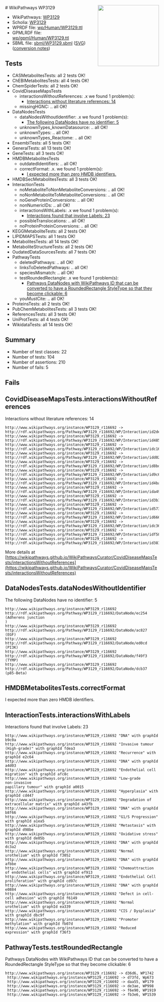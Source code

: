 <img style="float: right; width: 200px" src="../logo.png" />
# WikiPathways WP3129

* WikiPathways: [WP3129](https://identifiers.org/wikipathways:WP3129)
* Scholia: [WP3129](https://scholia.toolforge.org/wikipathways/WP3129)
* WPRDF file: [wp/Human/WP3129.ttl](../wp/Human/WP3129.ttl)
* GPMLRDF file: [wp/gpml/Human/WP3129.ttl](../wp/gpml/Human/WP3129.ttl)
* SBML file: [sbml/WP3129.sbml](../sbml/WP3129.sbml) ([SVG](../sbml/WP3129.svg)) ([conversion notes](../sbml/WP3129.txt))

## Tests
* CASMetabolitesTests: all 2 tests OK!
* ChEBIMetabolitesTests: all 4 tests OK!
* ChemSpiderTests: all 2 tests OK!
* CovidDiseaseMapsTests
    * interactionsWithoutReferences: .x we found 1 problem(s):
        * [Interactions without literature references: 14](#9701cce5)
    * missingHGNC: .. all OK!
* DataNodesTests
    * dataNodesWithoutIdentifier: .x we found 1 problem(s):
        * [The following DataNodes have no identifier: 5](#d2d32fa4)
    * unknownTypes_knownDatasource: .. all OK!
    * unknownTypes: .. all OK!
    * unknownTypes_Reactome: .. all OK!
* EnsemblTests: all 5 tests OK!
* GeneralTests: all 13 tests OK!
* GeneTests: all 3 tests OK!
* HMDBMetabolitesTests
    * outdatedIdentifiers: .. all OK!
    * correctFormat: .x. we found 1 problem(s):
        * [I expected more than zero HMDB identifiers.](#ad154c1e)
* HMDBSecMetabolitesTests: all 3 tests OK!
* InteractionTests
    * noMetaboliteToNonMetaboliteConversions: .. all OK!
    * noNonMetaboliteToMetaboliteConversions: .. all OK!
    * noGeneProteinConversions: .. all OK!
    * nonNumericIDs: .. all OK!
    * interactionsWithLabels: .x we found 1 problem(s):
        * [Interactions found that involve Labels: 23](#fe97a8da)
    * possibleTranslocations: .. all OK!
    * noProteinProteinConversions: .. all OK!
* KEGGMetaboliteTests: all 2 tests OK!
* LIPIDMAPSTests: all 1 tests OK!
* MetabolitesTests: all 14 tests OK!
* MetaboliteStructureTests: all 2 tests OK!
* OudatedDataSourcesTests: all 7 tests OK!
* PathwayTests
    * deletedPathways: .. all OK!
    * linksToDeletedPathways: .. all OK!
    * speciesMismatch: .. all OK!
    * testRoundedRectangle: .x we found 1 problem(s):
        * [Pathways DataNodes with WikiPathways ID that can be converted to have a RoundedRectangle StyleType so that they become clickable: 6](#9fbad3d0)
    * youMustCite: .. all OK!
* ProteinsTests: all 2 tests OK!
* PubChemMetabolitesTests: all 3 tests OK!
* ReferencesTests: all 3 tests OK!
* UniProtTests: all 4 tests OK!
* WikidataTests: all 14 tests OK!


## Summary

* Number of test classes: 22
* Number of tests: 104
* Number of assertions: 210
* Number of fails: 5

## Fails

<a name="9701cce5" />

## CovidDiseaseMapsTests.interactionsWithoutReferences

Interactions without literature references: 14
```
http://www.wikipathways.org/instance/WP3129_r116692 -> http://rdf.wikipathways.org/Pathway/WP3129_r116692/WP/Interaction/id2de890ce
http://www.wikipathways.org/instance/WP3129_r116692 -> http://rdf.wikipathways.org/Pathway/WP3129_r116692/WP/Interaction/id485f7ae4
http://www.wikipathways.org/instance/WP3129_r116692 -> http://rdf.wikipathways.org/Pathway/WP3129_r116692/WP/Interaction/idc16d11bb
http://www.wikipathways.org/instance/WP3129_r116692 -> http://rdf.wikipathways.org/Pathway/WP3129_r116692/WP/Interaction/idd0253748
http://www.wikipathways.org/instance/WP3129_r116692 -> http://rdf.wikipathways.org/Pathway/WP3129_r116692/WP/Interaction/id8bd384ea
http://www.wikipathways.org/instance/WP3129_r116692 -> http://rdf.wikipathways.org/Pathway/WP3129_r116692/WP/Interaction/id9c6d4e0b
http://www.wikipathways.org/instance/WP3129_r116692 -> http://rdf.wikipathways.org/Pathway/WP3129_r116692/WP/Interaction/id4ba68714
http://www.wikipathways.org/instance/WP3129_r116692 -> http://rdf.wikipathways.org/Pathway/WP3129_r116692/WP/Interaction/ida4905a63
http://www.wikipathways.org/instance/WP3129_r116692 -> http://rdf.wikipathways.org/Pathway/WP3129_r116692/WP/Interaction/id3b16a847
http://www.wikipathways.org/instance/WP3129_r116692 -> http://rdf.wikipathways.org/Pathway/WP3129_r116692/WP/Interaction/id573d64ea
http://www.wikipathways.org/instance/WP3129_r116692 -> http://rdf.wikipathways.org/Pathway/WP3129_r116692/WP/Interaction/id66638ed1
http://www.wikipathways.org/instance/WP3129_r116692 -> http://rdf.wikipathways.org/Pathway/WP3129_r116692/WP/Interaction/idc36689d3
http://www.wikipathways.org/instance/WP3129_r116692 -> http://rdf.wikipathways.org/Pathway/WP3129_r116692/WP/Interaction/idf58f77a2
http://www.wikipathways.org/instance/WP3129_r116692 -> http://rdf.wikipathways.org/Pathway/WP3129_r116692/WP/Interaction/id381e49fa
```

More details at [https://wikipathways.github.io/WikiPathwaysCurator/CovidDiseaseMapsTests/interactionsWithoutReferences](https://wikipathways.github.io/WikiPathwaysCurator/CovidDiseaseMapsTests/interactionsWithoutReferences)

<a name="d2d32fa4" />

## DataNodesTests.dataNodesWithoutIdentifier

The following DataNodes have no identifier: 5
```
http://www.wikipathways.org/instance/WP3129_r116692 http://rdf.wikipathways.org/Pathway/WP3129_r116692/DataNode/ec254 (Adherens junction
)
http://www.wikipathways.org/instance/WP3129_r116692 http://rdf.wikipathways.org/Pathway/WP3129_r116692/DataNode/ac827 (EGF)
http://www.wikipathways.org/instance/WP3129_r116692 http://rdf.wikipathways.org/Pathway/WP3129_r116692/DataNode/ed0cd (PI3K)
http://www.wikipathways.org/instance/WP3129_r116692 http://rdf.wikipathways.org/Pathway/WP3129_r116692/DataNode/f49f3 (TYMP)
http://www.wikipathways.org/instance/WP3129_r116692 http://rdf.wikipathways.org/Pathway/WP3129_r116692/DataNode/dcb37 (p85-Beta)
```

<a name="ad154c1e" />

## HMDBMetabolitesTests.correctFormat

I expected more than zero HMDB identifiers.
<a name="fe97a8da" />

## InteractionTests.interactionsWithLabels

Interactions found that involve Labels: 23
```
http://www.wikipathways.org/instance/WP3129_r116692 "DNA" with graphId b9c0a
http://www.wikipathways.org/instance/WP3129_r116692 "Invasive tumour
(High-grade)" with graphId fdea3
http://www.wikipathways.org/instance/WP3129_r116692 "Recurrence" with graphId e2c64
http://www.wikipathways.org/instance/WP3129_r116692 "DNA" with graphId a4d03
http://www.wikipathways.org/instance/WP3129_r116692 "Endothelial cell migration" with graphId afc8c
http://www.wikipathways.org/instance/WP3129_r116692 "Low-grade
non-invasive
papillary tumour" with graphId a0015
http://www.wikipathways.org/instance/WP3129_r116692 "Hyperplasia" with graphId cd447
http://www.wikipathways.org/instance/WP3129_r116692 "Degradation of extracellular matrix" with graphId a43fb
http://www.wikipathways.org/instance/WP3129_r116692 "DNA" with graphId b8f66
http://www.wikipathways.org/instance/WP3129_r116692 "G1/S Progression" with graphId a1ea5
http://www.wikipathways.org/instance/WP3129_r116692 "Metastasis" with graphId d98be
http://www.wikipathways.org/instance/WP3129_r116692 "Oxidative stress" with graphId de05b
http://www.wikipathways.org/instance/WP3129_r116692 "DNA" with graphId dc3a2
http://www.wikipathways.org/instance/WP3129_r116692 "Normal urothelium" with graphId f3052
http://www.wikipathways.org/instance/WP3129_r116692 "DNA" with graphId afbbe
http://www.wikipathways.org/instance/WP3129_r116692 "Chemoattraction of endothelial cells" with graphId ef913
http://www.wikipathways.org/instance/WP3129_r116692 "Endothelial Cell proliferation" with graphId cd97c
http://www.wikipathways.org/instance/WP3129_r116692 "DNA" with graphId e0884
http://www.wikipathways.org/instance/WP3129_r116692 "Defect in cell-cell adhesion" with graphId f6149
http://www.wikipathways.org/instance/WP3129_r116692 "Normal urothelium" with graphId ea339
http://www.wikipathways.org/instance/WP3129_r116692 "CIS / Dysplasia" with graphId dbc9f
http://www.wikipathways.org/instance/WP3129_r116692 "Promoter methylation" with graphId fb07d
http://www.wikipathways.org/instance/WP3129_r116692 "Reduced expression" with graphId f36f3
```

<a name="9fbad3d0" />

## PathwayTests.testRoundedRectangle

Pathways DataNodes with WikiPathways ID that can be converted to have a RoundedRectangle StyleType so that they become clickable: 6
```
http://www.wikipathways.org/instance/WP3129_r116692 -> d36d6, WP1742
 http://www.wikipathways.org/instance/WP3129_r116692 -> d73fd, Wp673
 http://www.wikipathways.org/instance/WP3129_r116692 -> daa55, WP179
 http://www.wikipathways.org/instance/WP3129_r116692 -> de3ae, WP998
 http://www.wikipathways.org/instance/WP3129_r116692 -> f6e90, WP1919
 http://www.wikipathways.org/instance/WP3129_r116692 -> fb3e6, WP1539
 ```

